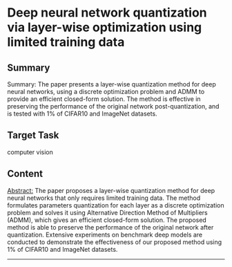 # Deep neural network quantization via layer-wise optimization using limited training data

## Summary

Summary: The paper presents a layer-wise quantization method for deep neural networks, using a discrete optimization problem and ADMM to provide an efficient closed-form solution. The method is effective in preserving the performance of the original network post-quantization, and is tested with 1% of CIFAR10 and ImageNet datasets.


## Target Task

computer vision

## Content

<Abstract:>
The paper proposes a layer-wise quantization method for deep neural networks that only requires limited training data. The method formulates parameters quantization for each layer as a discrete optimization problem and solves it using Alternative Direction Method of Multipliers (ADMM), which gives an efficient closed-form solution. The proposed method is able to preserve the performance of the original network after quantization. Extensive experiments on benchmark deep models are conducted to demonstrate the effectiveness of our proposed method using 1% of CIFAR10 and ImageNet datasets.



---


